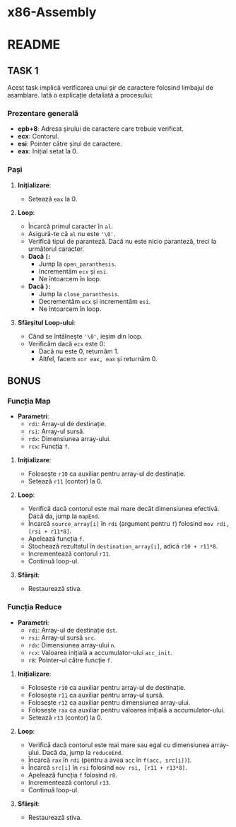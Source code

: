 # x86-Assembly

# README

## TASK 1

Acest task implică verificarea unui șir de caractere folosind limbajul de asamblare. Iată o explicație detaliată a procesului:

### Prezentare generală

- **epb+8**: Adresa șirului de caractere care trebuie verificat.
- **ecx**: Contorul.
- **esi**: Pointer către șirul de caractere.
- **eax**: Inițial setat la 0.

### Pași

1. **Inițializare**:
   - Setează `eax` la 0.

2. **Loop**:
   - Încarcă primul caracter în `al`.
   - Asigură-te că `al` nu este `'\0'`.
   - Verifică tipul de paranteză. Dacă nu este nicio paranteză, treci la următorul caracter.
   - **Dacă `[`:**
     - Jump la `open_paranthesis`.
     - Incrementăm `ecx` și `esi`.
     - Ne întoarcem în loop.
   - **Dacă `}`:**
     - Jump la `close_paranthesis`.
     - Decrementăm `ecx` și incrementăm `esi`.
     - Ne întoarcem în loop.

3. **Sfârșitul Loop-ului**:
   - Când se întâlnește `'\0'`, ieșim din loop.
   - Verificăm dacă `ecx` este 0:
     - Dacă nu este 0, returnăm 1.
     - Altfel, facem `xor eax, eax` și returnăm 0.

## BONUS

### Funcția Map

- **Parametri**:
  - `rdi`: Array-ul de destinație.
  - `rsi`: Array-ul sursă.
  - `rdx`: Dimensiunea array-ului.
  - `rcx`: Funcția `f`.

1. **Inițializare**:
   - Folosește `r10` ca auxiliar pentru array-ul de destinație.
   - Setează `r11` (contor) la 0.

2. **Loop**:
   - Verifică dacă contorul este mai mare decât dimensiunea efectivă. Dacă da, jump la `mapEnd`.
   - Încarcă `source_array[i]` în `rdi` (argument pentru `f`) folosind `mov rdi, [rsi + r11*8]`.
   - Apelează funcția `f`.
   - Stochează rezultatul în `destination_array[i]`, adică `r10 + r11*8`.
   - Incrementează contorul `r11`.
   - Continuă loop-ul.

3. **Sfârșit**:
   - Restaurează stiva.

### Funcția Reduce

- **Parametri**:
  - `rdi`: Array-ul de destinație `dst`.
  - `rsi`: Array-ul sursă `src`.
  - `rdx`: Dimensiunea array-ului `n`.
  - `rcx`: Valoarea inițială a accumulator-ului `acc_init`.
  - `r8`: Pointer-ul către funcție `f`.

1. **Inițializare**:
   - Folosește `r10` ca auxiliar pentru array-ul de destinație.
   - Folosește `r11` ca auxiliar pentru array-ul sursă.
   - Folosește `r12` ca auxiliar pentru dimensiunea array-ului.
   - Folosește `rax` ca auxiliar pentru valoarea inițială a accumulator-ului.
   - Setează `r13` (contor) la 0.

2. **Loop**:
   - Verifică dacă contorul este mai mare sau egal cu dimensiunea array-ului. Dacă da, jump la `reduceEnd`.
   - Încarcă `rax` în `rdi` (pentru a avea `acc` în `f(acc, src[i])`).
   - Încarcă `src[i]` în `rsi` folosind `mov rsi, [r11 + r13*8]`.
   - Apelează funcția `f` folosind `r8`.
   - Incrementează contorul `r13`.
   - Continuă loop-ul.

3. **Sfârșit**:
   - Restaurează stiva.
